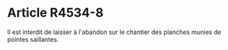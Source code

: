 # Article R4534-8

  
Il est interdit de laisser à l'abandon sur le chantier des planches munies de pointes saillantes.